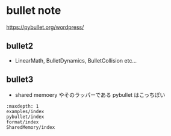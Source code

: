 # bullet note

<https://pybullet.org/wordpress/>

## bullet2

* LinearMath, BulletDynamics, BulletCollision etc...

## bullet3

* shared memoery やそのラッパーである pybullet はこっちぽい

```{toctree}
:maxdepth: 1
examples/index
pybullet/index
format/index
SharedMemory/index
```
